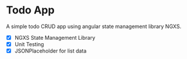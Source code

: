 # Todo App
A simple todo CRUD app using angular state management library NGXS.

- [X] NGXS State Management Library
- [X] Unit Testing
- [X] JSONPlaceholder for list data
